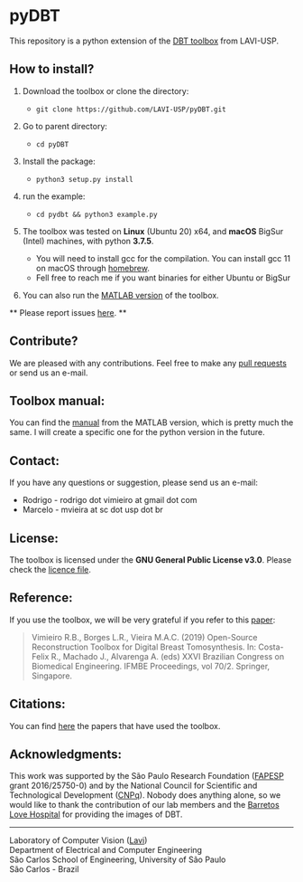 pyDBT
======

This repository is a python extension of the [DBT toolbox](https://github.com/LAVI-USP/DBT-Reconstruction) from LAVI-USP. 



## How to install?

 1. Download the toolbox or clone the directory:
    
    * ```git clone https://github.com/LAVI-USP/pyDBT.git```

 2. Go to parent directory:

    * ```cd pyDBT```

 3. Install the package:

    * ```python3 setup.py install```

 4. run the example:

    * ```cd pydbt && python3 example.py```
 
 5. The toolbox was tested on **Linux** (Ubuntu 20) x64, and **macOS** BigSur (Intel) machines, with python **3.7.5**.
     * You will need to install gcc for the compilation. You can install gcc 11 on macOS through [homebrew](https://formulae.brew.sh/formula/gcc).
     * Fell free to reach me if you want binaries for either Ubuntu or BigSur
 
 6. You can also run the [MATLAB version](https://github.com/LAVI-USP/DBT-Reconstruction) of the toolbox.

** Please report issues [here](https://github.com/LAVI-USP/pyDBT/issues). **

## Contribute? 

We are pleased with any contributions. Feel free to make any [pull requests](https://github.com/LAVI-USP/pyDBT/pulls) or send us an e-mail.


## Toolbox manual:

You can find the [manual](https://github.com/LAVI-USP/DBT-Reconstruction/wiki/Toolbox-Manual) from the MATLAB version, which is pretty much the same. I will create a specific one for the python version in the future.

## Contact:

If you have any questions or suggestion, please send us an e-mail:

- Rodrigo - rodrigo dot vimieiro at gmail dot com
- Marcelo - mvieira at sc dot usp dot br

## License:

The toolbox is licensed under the **GNU General Public License v3.0**. Please check the [licence file](https://github.com/LAVI-USP/pyDBT/blob/master/LICENSE).

## Reference:

If you use the toolbox, we will be very grateful if you refer to this [paper](https://doi.org/10.1007/978-981-13-2517-5_53):

> Vimieiro R.B., Borges L.R., Vieira M.A.C. (2019) Open-Source Reconstruction Toolbox for Digital Breast Tomosynthesis. In: Costa-Felix R., Machado J., Alvarenga A. (eds) XXVI Brazilian Congress on Biomedical Engineering. IFMBE Proceedings, vol 70/2. Springer, Singapore.

## Citations:

You can find [here](https://scholar.google.com.br/scholar?oi=bibs&hl=pt-BR&cites=3156269064066227282) the papers that have used the toolbox.

## Acknowledgments:

This work was supported by the São Paulo Research Foundation ([FAPESP](http://www.fapesp.br/) grant 2016/25750-0) and by the National Council for Scientific and Technological Development ([CNPq](http://www.cnpq.br/)). Nobody does anything alone, so we would like to thank the contribution of our lab members and the [Barretos Love Hospital](https://www.hcancerbarretos.com.br) for providing the images of DBT.

---

Laboratory of Computer Vision ([Lavi](http://iris.sel.eesc.usp.br/lavi/))  
Department of Electrical and Computer Engineering  
São Carlos School of Engineering, University of São Paulo  
São Carlos - Brazil
